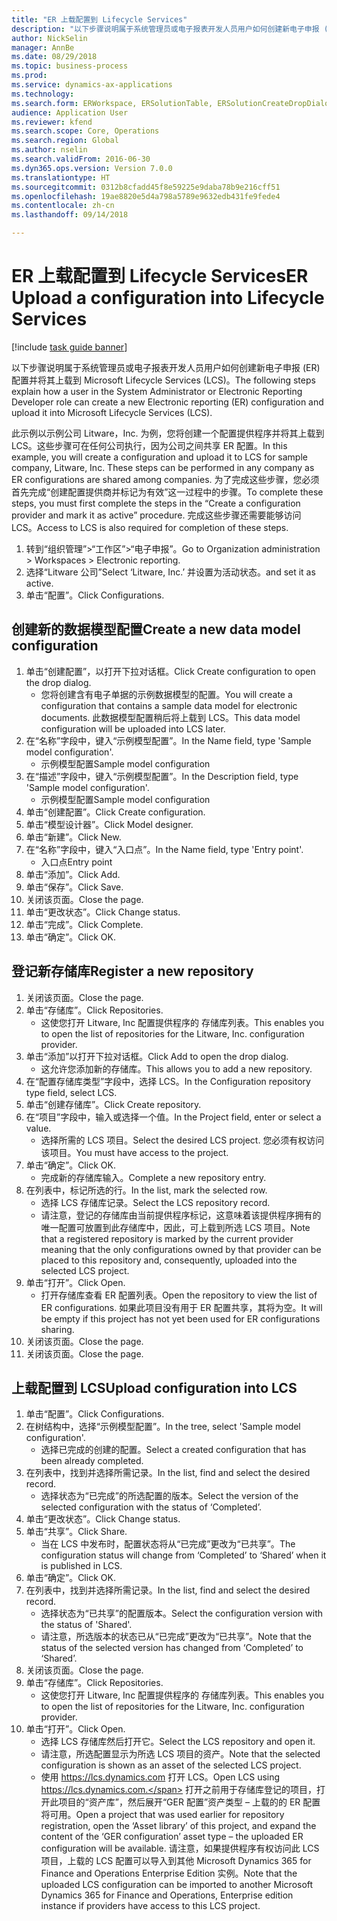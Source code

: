 ```yaml
--- 
title: "ER 上载配置到 Lifecycle Services"
description: "以下步骤说明属于系统管理员或电子报表开发人员用户如何创建新电子申报 (ER) 配置并将其上载到 Microsoft Lifecycle Services (LCS)。"
author: NickSelin
manager: AnnBe
ms.date: 08/29/2018
ms.topic: business-process
ms.prod: 
ms.service: dynamics-ax-applications
ms.technology: 
ms.search.form: ERWorkspace, ERSolutionTable, ERSolutionCreateDropDialog, ERDataModelDesigner, ERDataModelContentsItemCreationDialog, ERSolutionRepositoryTable, ERSolutionRepositoryCreateDropDialog, ERSolutionImport
audience: Application User
ms.reviewer: kfend
ms.search.scope: Core, Operations
ms.search.region: Global
ms.author: nselin
ms.search.validFrom: 2016-06-30
ms.dyn365.ops.version: Version 7.0.0
ms.translationtype: HT
ms.sourcegitcommit: 0312b8cfadd45f8e59225e9daba78b9e216cff51
ms.openlocfilehash: 19ae8820e5d4a798a5789e9632edb431fe9fede4
ms.contentlocale: zh-cn
ms.lasthandoff: 09/14/2018

---
```

# <a name="er-upload-a-configuration-into-lifecycle-services"></a><span data-ttu-id="b5495-103">ER 上载配置到 Lifecycle Services</span><span class="sxs-lookup"><span data-stu-id="b5495-103">ER Upload a configuration into Lifecycle Services</span></span>

[!include [task guide banner](../../includes/task-guide-banner.md)]

<span data-ttu-id="b5495-104">以下步骤说明属于系统管理员或电子报表开发人员用户如何创建新电子申报 (ER) 配置并将其上载到 Microsoft Lifecycle Services (LCS)。</span><span class="sxs-lookup"><span data-stu-id="b5495-104">The following steps explain how a user in the System Administrator or Electronic Reporting Developer role can create a new Electronic reporting (ER) configuration and upload it into Microsoft Lifecycle Services (LCS).</span></span>

<span data-ttu-id="b5495-105">此示例以示例公司 Litware，Inc. 为例，您将创建一个配置提供程序并将其上载到 LCS。这些步骤可在任何公司执行，因为公司之间共享 ER 配置。</span><span class="sxs-lookup"><span data-stu-id="b5495-105">In this example, you will create a configuration and upload it to LCS for sample company, Litware, Inc. These steps can be performed in any company as ER configurations are shared among companies.</span></span> <span data-ttu-id="b5495-106">为了完成这些步骤，您必须首先完成“创建配置提供商并标记为有效”这一过程中的步骤。</span><span class="sxs-lookup"><span data-stu-id="b5495-106">To complete these steps, you must first complete the steps in the “Create a configuration provider and mark it as active” procedure.</span></span> <span data-ttu-id="b5495-107">完成这些步骤还需要能够访问 LCS。</span><span class="sxs-lookup"><span data-stu-id="b5495-107">Access to LCS is also required for completion of these steps.</span></span>

1. <span data-ttu-id="b5495-108">转到“组织管理”>“工作区”>“电子申报”。</span><span class="sxs-lookup"><span data-stu-id="b5495-108">Go to Organization administration > Workspaces > Electronic reporting.</span></span>
2. <span data-ttu-id="b5495-109">选择“Litware 公司”</span><span class="sxs-lookup"><span data-stu-id="b5495-109">Select ‘Litware, Inc.’</span></span> <span data-ttu-id="b5495-110">并设置为活动状态。</span><span class="sxs-lookup"><span data-stu-id="b5495-110">and set it as active.</span></span>
3. <span data-ttu-id="b5495-111">单击“配置”。</span><span class="sxs-lookup"><span data-stu-id="b5495-111">Click Configurations.</span></span>

## <a name="create-a-new-data-model-configuration"></a><span data-ttu-id="b5495-112">创建新的数据模型配置</span><span class="sxs-lookup"><span data-stu-id="b5495-112">Create a new data model configuration</span></span>
1. <span data-ttu-id="b5495-113">单击“创建配置”，以打开下拉对话框。</span><span class="sxs-lookup"><span data-stu-id="b5495-113">Click Create configuration to open the drop dialog.</span></span>
    * <span data-ttu-id="b5495-114">您将创建含有电子单据的示例数据模型的配置。</span><span class="sxs-lookup"><span data-stu-id="b5495-114">You will create a configuration that contains a sample data model for electronic documents.</span></span> <span data-ttu-id="b5495-115">此数据模型配置稍后将上载到 LCS。</span><span class="sxs-lookup"><span data-stu-id="b5495-115">This data model configuration will be uploaded into LCS later.</span></span>  
2. <span data-ttu-id="b5495-116">在“名称”字段中，键入“示例模型配置”。</span><span class="sxs-lookup"><span data-stu-id="b5495-116">In the Name field, type 'Sample model configuration'.</span></span>
    * <span data-ttu-id="b5495-117">示例模型配置</span><span class="sxs-lookup"><span data-stu-id="b5495-117">Sample model configuration</span></span>  
3. <span data-ttu-id="b5495-118">在“描述”字段中，键入“示例模型配置”。</span><span class="sxs-lookup"><span data-stu-id="b5495-118">In the Description field, type 'Sample model configuration'.</span></span>
    * <span data-ttu-id="b5495-119">示例模型配置</span><span class="sxs-lookup"><span data-stu-id="b5495-119">Sample model configuration</span></span>  
4. <span data-ttu-id="b5495-120">单击“创建配置”。</span><span class="sxs-lookup"><span data-stu-id="b5495-120">Click Create configuration.</span></span>
5. <span data-ttu-id="b5495-121">单击“模型设计器”。</span><span class="sxs-lookup"><span data-stu-id="b5495-121">Click Model designer.</span></span>
6. <span data-ttu-id="b5495-122">单击“新建”。</span><span class="sxs-lookup"><span data-stu-id="b5495-122">Click New.</span></span>
7. <span data-ttu-id="b5495-123">在“名称”字段中，键入“入口点”。</span><span class="sxs-lookup"><span data-stu-id="b5495-123">In the Name field, type 'Entry point'.</span></span>
    * <span data-ttu-id="b5495-124">入口点</span><span class="sxs-lookup"><span data-stu-id="b5495-124">Entry point</span></span>  
8. <span data-ttu-id="b5495-125">单击“添加”。</span><span class="sxs-lookup"><span data-stu-id="b5495-125">Click Add.</span></span>
9. <span data-ttu-id="b5495-126">单击“保存”。</span><span class="sxs-lookup"><span data-stu-id="b5495-126">Click Save.</span></span>
10. <span data-ttu-id="b5495-127">关闭该页面。</span><span class="sxs-lookup"><span data-stu-id="b5495-127">Close the page.</span></span>
11. <span data-ttu-id="b5495-128">单击“更改状态”。</span><span class="sxs-lookup"><span data-stu-id="b5495-128">Click Change status.</span></span>
12. <span data-ttu-id="b5495-129">单击“完成”。</span><span class="sxs-lookup"><span data-stu-id="b5495-129">Click Complete.</span></span>
13. <span data-ttu-id="b5495-130">单击“确定”。</span><span class="sxs-lookup"><span data-stu-id="b5495-130">Click OK.</span></span>

## <a name="register-a-new--repository"></a><span data-ttu-id="b5495-131">登记新存储库</span><span class="sxs-lookup"><span data-stu-id="b5495-131">Register a new  repository</span></span>
1. <span data-ttu-id="b5495-132">关闭该页面。</span><span class="sxs-lookup"><span data-stu-id="b5495-132">Close the page.</span></span>
2. <span data-ttu-id="b5495-133">单击“存储库”。</span><span class="sxs-lookup"><span data-stu-id="b5495-133">Click Repositories.</span></span>
    * <span data-ttu-id="b5495-134">这使您打开 Litware, Inc 配置提供程序的 存储库列表。</span><span class="sxs-lookup"><span data-stu-id="b5495-134">This enables you to open the list of repositories for the Litware, Inc. configuration provider.</span></span>  
3. <span data-ttu-id="b5495-135">单击“添加”以打开下拉对话框。</span><span class="sxs-lookup"><span data-stu-id="b5495-135">Click Add to open the drop dialog.</span></span>
    * <span data-ttu-id="b5495-136">这允许您添加新的存储库。</span><span class="sxs-lookup"><span data-stu-id="b5495-136">This allows you to add a new repository.</span></span>  
4. <span data-ttu-id="b5495-137">在“配置存储库类型”字段中，选择 LCS。</span><span class="sxs-lookup"><span data-stu-id="b5495-137">In the Configuration repository type field, select LCS.</span></span>
5. <span data-ttu-id="b5495-138">单击“创建存储库”。</span><span class="sxs-lookup"><span data-stu-id="b5495-138">Click Create repository.</span></span>
6. <span data-ttu-id="b5495-139">在“项目”字段中，输入或选择一个值。</span><span class="sxs-lookup"><span data-stu-id="b5495-139">In the Project field, enter or select a value.</span></span>
    * <span data-ttu-id="b5495-140">选择所需的 LCS 项目。</span><span class="sxs-lookup"><span data-stu-id="b5495-140">Select the desired LCS project.</span></span> <span data-ttu-id="b5495-141">您必须有权访问该项目。</span><span class="sxs-lookup"><span data-stu-id="b5495-141">You must have access to the project.</span></span>  
7. <span data-ttu-id="b5495-142">单击“确定”。</span><span class="sxs-lookup"><span data-stu-id="b5495-142">Click OK.</span></span>
    * <span data-ttu-id="b5495-143">完成新的存储库输入。</span><span class="sxs-lookup"><span data-stu-id="b5495-143">Complete a new repository entry.</span></span>  
8. <span data-ttu-id="b5495-144">在列表中，标记所选的行。</span><span class="sxs-lookup"><span data-stu-id="b5495-144">In the list, mark the selected row.</span></span>
    * <span data-ttu-id="b5495-145">选择 LCS 存储库记录。</span><span class="sxs-lookup"><span data-stu-id="b5495-145">Select the LCS repository record.</span></span>  
    * <span data-ttu-id="b5495-146">请注意，登记的存储库由当前提供程序标记，这意味着该提供程序拥有的唯一配置可放置到此存储库中，因此，可上载到所选 LCS 项目。</span><span class="sxs-lookup"><span data-stu-id="b5495-146">Note that a registered repository is marked by the current provider meaning that the only configurations owned by that provider can be placed to this repository and, consequently, uploaded into the selected LCS project.</span></span>  
9. <span data-ttu-id="b5495-147">单击“打开”。</span><span class="sxs-lookup"><span data-stu-id="b5495-147">Click Open.</span></span>
    * <span data-ttu-id="b5495-148">打开存储库查看 ER 配置列表。</span><span class="sxs-lookup"><span data-stu-id="b5495-148">Open the repository to view the list of ER configurations.</span></span> <span data-ttu-id="b5495-149">如果此项目没有用于 ER 配置共享，其将为空。</span><span class="sxs-lookup"><span data-stu-id="b5495-149">It will be empty if this project has not yet been used for ER configurations sharing.</span></span>  
10. <span data-ttu-id="b5495-150">关闭该页面。</span><span class="sxs-lookup"><span data-stu-id="b5495-150">Close the page.</span></span>
11. <span data-ttu-id="b5495-151">关闭该页面。</span><span class="sxs-lookup"><span data-stu-id="b5495-151">Close the page.</span></span>

## <a name="upload-configuration-into-lcs"></a><span data-ttu-id="b5495-152">上载配置到 LCS</span><span class="sxs-lookup"><span data-stu-id="b5495-152">Upload configuration into LCS</span></span>
1. <span data-ttu-id="b5495-153">单击“配置”。</span><span class="sxs-lookup"><span data-stu-id="b5495-153">Click Configurations.</span></span>
2. <span data-ttu-id="b5495-154">在树结构中，选择“示例模型配置”。</span><span class="sxs-lookup"><span data-stu-id="b5495-154">In the tree, select 'Sample model configuration'.</span></span>
    * <span data-ttu-id="b5495-155">选择已完成的创建的配置。</span><span class="sxs-lookup"><span data-stu-id="b5495-155">Select a created configuration that has been already completed.</span></span>  
3. <span data-ttu-id="b5495-156">在列表中，找到并选择所需记录。</span><span class="sxs-lookup"><span data-stu-id="b5495-156">In the list, find and select the desired record.</span></span>
    * <span data-ttu-id="b5495-157">选择状态为“已完成”的所选配置的版本。</span><span class="sxs-lookup"><span data-stu-id="b5495-157">Select the version of the selected configuration with the status of ‘Completed’.</span></span>  
4. <span data-ttu-id="b5495-158">单击“更改状态”。</span><span class="sxs-lookup"><span data-stu-id="b5495-158">Click Change status.</span></span>
5. <span data-ttu-id="b5495-159">单击“共享”。</span><span class="sxs-lookup"><span data-stu-id="b5495-159">Click Share.</span></span>
    * <span data-ttu-id="b5495-160">当在 LCS 中发布时，配置状态将从“已完成”更改为“已共享”。</span><span class="sxs-lookup"><span data-stu-id="b5495-160">The configuration status will change from ‘Completed’ to ‘Shared’ when it is published in LCS.</span></span>  
6. <span data-ttu-id="b5495-161">单击“确定”。</span><span class="sxs-lookup"><span data-stu-id="b5495-161">Click OK.</span></span>
7. <span data-ttu-id="b5495-162">在列表中，找到并选择所需记录。</span><span class="sxs-lookup"><span data-stu-id="b5495-162">In the list, find and select the desired record.</span></span>
    * <span data-ttu-id="b5495-163">选择状态为“已共享”的配置版本。</span><span class="sxs-lookup"><span data-stu-id="b5495-163">Select the configuration version with the status of 'Shared'.</span></span>  
    * <span data-ttu-id="b5495-164">请注意，所选版本的状态已从“已完成”更改为“已共享”。</span><span class="sxs-lookup"><span data-stu-id="b5495-164">Note that the status of the selected version has changed from ‘Completed’ to ‘Shared’.</span></span>  
8. <span data-ttu-id="b5495-165">关闭该页面。</span><span class="sxs-lookup"><span data-stu-id="b5495-165">Close the page.</span></span>
9. <span data-ttu-id="b5495-166">单击“存储库”。</span><span class="sxs-lookup"><span data-stu-id="b5495-166">Click Repositories.</span></span>
    * <span data-ttu-id="b5495-167">这使您打开 Litware, Inc 配置提供程序的 存储库列表。</span><span class="sxs-lookup"><span data-stu-id="b5495-167">This enables you to open the list of repositories for the Litware, Inc. configuration provider.</span></span>  
10. <span data-ttu-id="b5495-168">单击“打开”。</span><span class="sxs-lookup"><span data-stu-id="b5495-168">Click Open.</span></span>
    * <span data-ttu-id="b5495-169">选择 LCS 存储库然后打开它。</span><span class="sxs-lookup"><span data-stu-id="b5495-169">Select the LCS repository and open it.</span></span>  
    * <span data-ttu-id="b5495-170">请注意，所选配置显示为所选 LCS 项目的资产。</span><span class="sxs-lookup"><span data-stu-id="b5495-170">Note that the selected configuration is shown as an asset of the selected LCS project.</span></span>  
    * <span data-ttu-id="b5495-171">使用 https://lcs.dynamics.com 打开 LCS。</span><span class="sxs-lookup"><span data-stu-id="b5495-171">Open LCS using https://lcs.dynamics.com.</span></span> <span data-ttu-id="b5495-172">打开之前用于存储库登记的项目，打开此项目的“资产库”，然后展开“GER 配置”资产类型 – 上载的的 ER 配置将可用。</span><span class="sxs-lookup"><span data-stu-id="b5495-172">Open a project that was used earlier for repository registration, open the ‘Asset library’ of this project, and expand the content of the ‘GER configuration’ asset type – the uploaded ER configuration will be available.</span></span> <span data-ttu-id="b5495-173">请注意，如果提供程序有权访问此 LCS 项目，上载的 LCS 配置可以导入到其他 Microsoft Dynamics 365 for Finance and Operations Enterprise Edition 实例。</span><span class="sxs-lookup"><span data-stu-id="b5495-173">Note that the uploaded LCS configuration can be imported to another Microsoft Dynamics 365 for Finance and Operations, Enterprise edition instance if providers have access to this LCS project.</span></span>  


